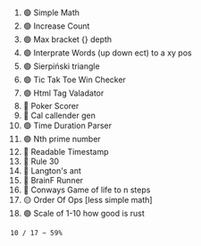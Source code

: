 1. 🟢 Simple Math
1. 🟢 Increase Count
1. 🟢 Max bracket {} depth
1. 🟢 Interprate Words (up down ect) to a xy pos
1. 🟢 Sierpiński triangle
1. 🟢 Tic Tak Toe Win Checker
1. 🟢 Html Tag Valadator
1. 🔴 Poker Scorer
1. 🔴 Cal callender gen
1. 🟢 Time Duration Parser
1. 🟢 Nth prime number
1. 🔴 Readable Timestamp
1. 🔴 Rule 30
1. 🔴 Langton's ant
1. 🔴 BrainF Runner
1. 🔴 Conways Game of life to n steps
1. 🟡 Order Of Ops [less simple math]
1. 🟢 Scale of 1-10 how good is rust

`10 / 17 ~ 59%`